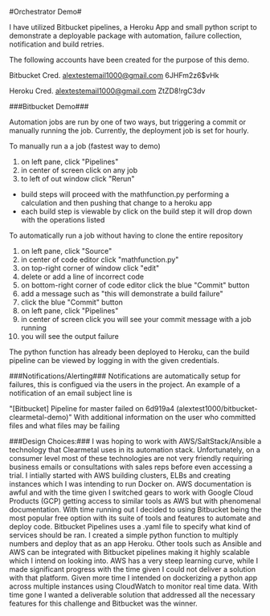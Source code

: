 #Orchestrator Demo#

I have utilized Bitbucket pipelines, a Heroku App and small python script to demonstrate a deployable package with automation, failure collection, notification and build retries.

The following accounts have been created for the purpose of this demo.

Bitbucket Cred.
alextestemail1000@gmail.com
6JHFm2z6$vHk

Heroku Cred.
alextestemail1000@gmail.com
ZtZD8!rgC3dv


###Bitbucket Demo###

Automation jobs are run by one of two ways, but triggering a commit or manually running the job. Currently, the deployment job is set for hourly.

To manually run a a job (fastest way to demo)
1. on left pane, click "Pipelines" 
2. in center of screen click on any job
3. to left of out window click "Rerun"

- build steps will proceed with the mathfunction.py performing a calculation and then pushing that change to a heroku app
- each build step is viewable by click on the build step it will drop down with the operations listed

To automatically run a job without having to clone the entire repository
1. on left pane, click "Source"
2. in center of code editor click "mathfunction.py"
3. on top-right corner of window click "edit"
4. delete or add a line of incorrect code
5. on bottom-right corner of code editor click the blue "Commit" button
6. add a message such as "this will demonstrate a build failure"
7. click the blue "Commit" button
8. on left pane, click "Pipelines" 
9. in center of screen click you will see your commit message with a job running
10. you will see the output failure 

The python function has already been deployed to Heroku, can the build pipeline can be viewed by logging in with the given credentials. 


###Notifications/Alerting###
Notifications are automatically setup for failures, this is configued via the users in the project. An example of a notification of an email subject line is

"[Bitbucket] Pipeline for master failed on 6d919a4 (alextest1000/bitbucket-clearmetal-demo)"
With additional information on the user who committed files and what files may be failing


###Design Choices:###
I was hoping to work with AWS/SaltStack/Ansible a technology that Clearmetal uses in its automation stack. Unfortunately, on a consumer level most of these technologies are not very friendly requiring business emails or consultations with sales reps before even accessing a trial. I intially started with AWS building clusters, ELBs and creating instances which I was intending to run Docker on. AWS documentation is awful and with the time given I switched gears to work with Google Cloud Products (GCP) getting access to similar tools as AWS but with phenomenal documentation. With time running out I decided to using Bitbucket being the most popular free option with its suite of tools and features to automate and deploy code. Bitbucket Pipelines uses a .yaml file to specify what kind of services should be ran. I created a simple python function to multiply numbers and deploy that as an app Heroku. Other tools such as Ansible and AWS can be integrated with Bitbucket pipelines making it highly scalable which I intend on looking into. AWS has a very steep learning curve, while I made significant progress with the time given I could not deliver a solution with that platform. Given more time I intended on dockerizing a python app across multiple instances using CloudWatch to monitor real time data. With time gone I wanted a deliverable solution that addressed all the necessary features for this challenge and Bitbucket was the winner.




